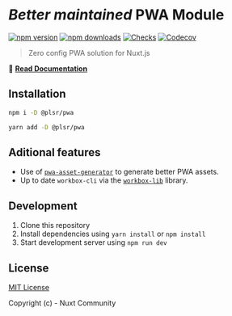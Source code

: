 # *Better maintained* PWA Module

[![npm version][npm-version-src]][npm-version-href]
[![npm downloads][npm-downloads-src]][npm-downloads-href]
[![Checks][checks-src]][checks-href]
[![Codecov][codecov-src]][codecov-href]

> Zero config PWA solution for Nuxt.js

📖 [**Read Documentation**](https://pwa.nuxtjs.org)

## Installation

```bash
npm i -D @plsr/pwa
```

```bash
yarn add -D @plsr/pwa
```


## Aditional features

- Use of [`pwa-asset-generator`](https://github.com/elegantapp/pwa-asset-generator#readme) to generate better PWA assets.
- Up to date `workbox-cli` via the [`workbox-lib`](https://github.com/nuxt-community/workbox-cdn#readme) library.

## Development

1. Clone this repository
2. Install dependencies using `yarn install` or `npm install`
3. Start development server using `npm run dev`

## License

[MIT License](./LICENSE)

Copyright (c) - Nuxt Community

<!-- Badges -->
[npm-version-src]: https://img.shields.io/npm/v/@plsr/pwa/latest.svg?style=flat-square
[npm-version-href]: https://npmjs.com/package/@plsr/pwa

[npm-downloads-src]: https://img.shields.io/npm/dm/@plsr/pwa.svg?style=flat-square
[npm-downloads-href]: https://npmjs.com/package/@plsr/pwa

[checks-src]: https://flat.badgen.net/github/checks/mathix420/pwa-module/dev
[checks-href]: https://github.com/mathix420/pwa-module/actions

[codecov-src]: https://img.shields.io/codecov/c/github/mathix420/pwa-module.svg?style=flat-square
[codecov-href]: https://codecov.io/gh/mathix420/pwa-module
